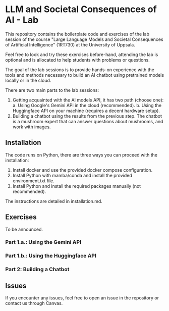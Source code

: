 # LLM and Societal Consequences of AI - Lab

This repository contains the boilerplate code and exercises of the lab session of the
course "Large Language Models and Societal Consequences of Artificial Intelligence"
(1RT730) at the University of Uppsala.

Feel free to look and try these exercises before-hand, attending the lab is optional and
is allocated to help students with problems or questions.

The goal of the lab sessions is to provide hands-on experience with the tools and
methods necessary to build an AI chatbot using pretrained models locally or in the
cloud.

There are two main parts to the lab sessions:
1. Getting acquainted with the AI models API, it has two path (choose one):
   a. Using Google's Gemini API in the cloud (recommended).
   b. Using the Huggingface API on your machine (requires a decent hardware setup).
2. Building a chatbot using the results from the previous step. The chatbot is a
   mushroom expert that can answer questions about mushrooms, and work with images.

## Installation

The code runs on Python, there are three ways you can proceed with the installation:
1. Install docker and use the provided docker compose configuration.
2. Install Python with mamba/conda and install the provided environment.txt file.
3. Install Python and install the required packages manually (not recommended).

The instructions are detailed in installation.md.

## Exercises

To be announced.

### Part 1.a.: Using the Gemini API

### Part 1.b.: Using the Huggingface API

### Part 2: Building a Chatbot

## Issues

If you encounter any issues, feel free to open an issue in the repository or contact
us through Canvas.
